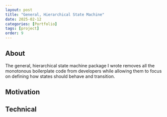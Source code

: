 ```yaml
---
layout: post
title: "General, Hierarchical State Machine"
date: 2025-02-12
categories: [Portfolio]
tags: [project]
order: 9
---
```



## About
The general, hierarchical state machine package I wrote removes all the monotonous boilerplate code from developers while allowing them to focus on defining how states should behave and transition.

## Motivation

## Technical